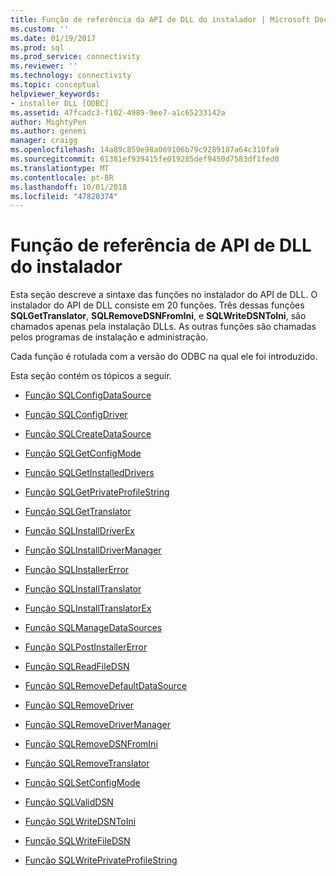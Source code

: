 ```yaml
---
title: Função de referência da API de DLL do instalador | Microsoft Docs
ms.custom: ''
ms.date: 01/19/2017
ms.prod: sql
ms.prod_service: connectivity
ms.reviewer: ''
ms.technology: connectivity
ms.topic: conceptual
helpviewer_keywords:
- installer DLL [ODBC]
ms.assetid: 47fcadc3-f102-4989-9ee7-a1c65233142a
author: MightyPen
ms.author: genemi
manager: craigg
ms.openlocfilehash: 14a89c859e98a069106b79c9289187a64c310fa9
ms.sourcegitcommit: 61381ef939415fe019285def9450d7583df1fed0
ms.translationtype: MT
ms.contentlocale: pt-BR
ms.lasthandoff: 10/01/2018
ms.locfileid: "47820374"
---
```

# <a name="installer-dll-api-reference-function"></a>Função de referência de API de DLL do instalador
Esta seção descreve a sintaxe das funções no instalador do API de DLL. O instalador do API de DLL consiste em 20 funções. Três dessas funções **SQLGetTranslator**, **SQLRemoveDSNFromIni**, e **SQLWriteDSNToIni**, são chamados apenas pela instalação DLLs. As outras funções são chamadas pelos programas de instalação e administração.  
  
 Cada função é rotulada com a versão do ODBC na qual ele foi introduzido.  
  
 Esta seção contém os tópicos a seguir.  
  
-   [Função SQLConfigDataSource](../../../odbc/reference/syntax/sqlconfigdatasource-function.md)  
  
-   [Função SQLConfigDriver](../../../odbc/reference/syntax/sqlconfigdriver-function.md)  
  
-   [Função SQLCreateDataSource](../../../odbc/reference/syntax/sqlcreatedatasource-function.md)  
  
-   [Função SQLGetConfigMode](../../../odbc/reference/syntax/sqlgetconfigmode-function.md)  
  
-   [Função SQLGetInstalledDrivers](../../../odbc/reference/syntax/sqlgetinstalleddrivers-function.md)  
  
-   [Função SQLGetPrivateProfileString](../../../odbc/reference/syntax/sqlgetprivateprofilestring-function.md)  
  
-   [Função SQLGetTranslator](../../../odbc/reference/syntax/sqlgettranslator-function.md)  
  
-   [Função SQLInstallDriverEx](../../../odbc/reference/syntax/sqlinstalldriverex-function.md)  
  
-   [Função SQLInstallDriverManager](../../../odbc/reference/syntax/sqlinstalldrivermanager-function.md)  
  
-   [Função SQLInstallerError](../../../odbc/reference/syntax/sqlinstallererror-function.md)  
  
-   [Função SQLInstallTranslator](../../../odbc/reference/syntax/sqlinstalltranslator-function.md)  
  
-   [Função SQLInstallTranslatorEx](../../../odbc/reference/syntax/sqlinstalltranslatorex-function.md)  
  
-   [Função SQLManageDataSources](../../../odbc/reference/syntax/sqlmanagedatasources.md)  
  
-   [Função SQLPostInstallerError](../../../odbc/reference/syntax/sqlpostinstallererror-function.md)  
  
-   [Função SQLReadFileDSN](../../../odbc/reference/syntax/sqlreadfiledsn-function.md)  
  
-   [Função SQLRemoveDefaultDataSource](../../../odbc/reference/syntax/sqlremovedefaultdatasource-function.md)  
  
-   [Função SQLRemoveDriver](../../../odbc/reference/syntax/sqlremovedriver-function.md)  
  
-   [Função SQLRemoveDriverManager](../../../odbc/reference/syntax/sqlremovedrivermanager-function.md)  
  
-   [Função SQLRemoveDSNFromIni](../../../odbc/reference/syntax/sqlremovedsnfromini-function.md)  
  
-   [Função SQLRemoveTranslator](../../../odbc/reference/syntax/sqlremovetranslator-function.md)  
  
-   [Função SQLSetConfigMode](../../../odbc/reference/syntax/sqlsetconfigmode-function.md)  
  
-   [Função SQLValidDSN](../../../odbc/reference/syntax/sqlvaliddsn-function.md)  
  
-   [Função SQLWriteDSNToIni](../../../odbc/reference/syntax/sqlwritedsntoini-function.md)  
  
-   [Função SQLWriteFileDSN](../../../odbc/reference/syntax/sqlwritefiledsn-function.md)  
  
-   [Função SQLWritePrivateProfileString](../../../odbc/reference/syntax/sqlwriteprivateprofilestring-function.md)
